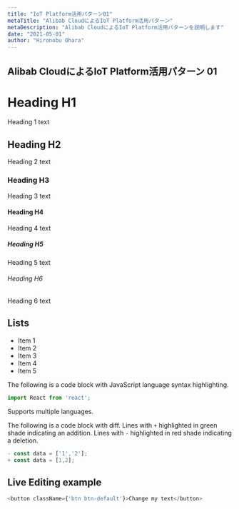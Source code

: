 ```yaml
---
title: "IoT Platform活用パターン01"
metaTitle: "Alibab CloudによるIoT Platform活用パターン"
metaDescription: "Alibab CloudによるIoT Platform活用パターンを説明します"
date: "2021-05-01"
author: "Hironobu Ohara"
---
```


## Alibab CloudによるIoT Platform活用パターン 01



# Heading H1
Heading 1 text

## Heading H2
Heading 2 text

### Heading H3
Heading 3 text

#### Heading H4
Heading 4 text

##### Heading H5
Heading 5 text

###### Heading H6
Heading 6 text

## Lists
- Item 1
- Item 2
- Item 3
- Item 4
- Item 5

The following is a code block with JavaScript language syntax highlighting.

```javascript
import React from 'react';
```

Supports multiple languages.

The following is a code block with diff. Lines with `+` highlighted in green shade indicating an addition. Lines with `-` highlighted in red shade indicating a deletion.

```javascript
- const data = ['1','2'];
+ const data = [1,2];
```

## Live Editing example

```javascript react-live=true
<button className={'btn btn-default'}>Change my text</button>
```

